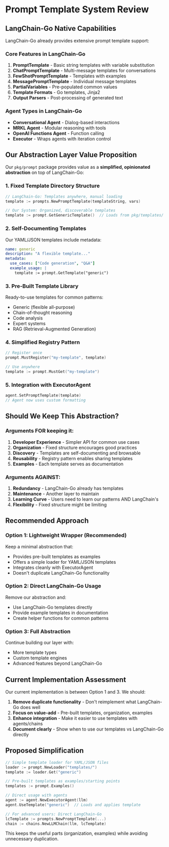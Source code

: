 # Prompt Template System Review

## LangChain-Go Native Capabilities

LangChain-Go already provides extensive prompt template support:

### Core Features in LangChain-Go
1. **PromptTemplate** - Basic string templates with variable substitution
2. **ChatPromptTemplate** - Multi-message templates for conversations
3. **FewShotPromptTemplate** - Templates with examples
4. **MessagePromptTemplate** - Individual message templates
5. **PartialVariables** - Pre-populated common values
6. **Template Formats** - Go templates, Jinja2
7. **Output Parsers** - Post-processing of generated text

### Agent Types in LangChain-Go
- **Conversational Agent** - Dialog-based interactions
- **MRKL Agent** - Modular reasoning with tools
- **OpenAI Functions Agent** - Function calling
- **Executor** - Wraps agents with iteration control

## Our Abstraction Layer Value Proposition

Our `pkg/prompt` package provides value as a **simplified, opinionated abstraction** on top of LangChain-Go:

### 1. Fixed Template Directory Structure
```go
// LangChain-Go: Templates anywhere, manual loading
template := prompts.NewPromptTemplate(templateString, vars)

// Our System: Organized, discoverable templates
template := prompt.GetGenericTemplate()  // Loads from pkg/templates/
```

### 2. Self-Documenting Templates
Our YAML/JSON templates include metadata:
```yaml
name: generic
description: "A flexible template..."
metadata:
  use_cases: ["Code generation", "Q&A"]
  example_usage: |
    template := prompt.GetTemplate("generic")
```

### 3. Pre-Built Template Library
Ready-to-use templates for common patterns:
- Generic (flexible all-purpose)
- Chain-of-thought reasoning
- Code analysis
- Expert systems
- RAG (Retrieval-Augmented Generation)

### 4. Simplified Registry Pattern
```go
// Register once
prompt.MustRegister("my-template", template)

// Use anywhere
template := prompt.MustGet("my-template")
```

### 5. Integration with ExecutorAgent
```go
agent.SetPromptTemplate(template)
// Agent now uses custom formatting
```

## Should We Keep This Abstraction?

### Arguments FOR keeping it:
1. **Developer Experience** - Simpler API for common use cases
2. **Organization** - Fixed structure encourages good practices
3. **Discovery** - Templates are self-documenting and browsable
4. **Reusability** - Registry pattern enables sharing templates
5. **Examples** - Each template serves as documentation

### Arguments AGAINST:
1. **Redundancy** - LangChain-Go already has templates
2. **Maintenance** - Another layer to maintain
3. **Learning Curve** - Users need to learn our patterns AND LangChain's
4. **Flexibility** - Fixed structure might be limiting

## Recommended Approach

### Option 1: Lightweight Wrapper (Recommended)
Keep a minimal abstraction that:
- Provides pre-built templates as examples
- Offers a simple loader for YAML/JSON templates
- Integrates cleanly with ExecutorAgent
- Doesn't duplicate LangChain-Go functionality

### Option 2: Direct LangChain-Go Usage
Remove our abstraction and:
- Use LangChain-Go templates directly
- Provide example templates in documentation
- Create helper functions for common patterns

### Option 3: Full Abstraction
Continue building our layer with:
- More template types
- Custom template engines
- Advanced features beyond LangChain-Go

## Current Implementation Assessment

Our current implementation is between Option 1 and 3. We should:

1. **Remove duplicate functionality** - Don't reimplement what LangChain-Go does well
2. **Focus on value-add** - Pre-built templates, organization, examples
3. **Enhance integration** - Make it easier to use templates with agents/chains
4. **Document clearly** - Show when to use our templates vs LangChain-Go directly

## Proposed Simplification

```go
// Simple template loader for YAML/JSON files
loader := prompt.NewLoader("templates/")
template := loader.Get("generic")

// Pre-built templates as examples/starting points
templates := prompt.Examples()

// Direct usage with agents
agent := agent.NewExecutorAgent(llm)
agent.UseTemplate("generic")  // Loads and applies template

// For advanced users: Direct LangChain-Go
lcTemplate := prompts.NewPromptTemplate(...)
chain := chains.NewLLMChain(llm, lcTemplate)
```

This keeps the useful parts (organization, examples) while avoiding unnecessary duplication.
